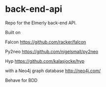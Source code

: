 # back-end-api
Repo for the Elmerly back-end API.  

Built on

Falcon
https://github.com/racker/falcon

Py2neo
https://github.com/nigelsmall/py2neo

Hyp
https://github.com/kalasjocke/hyp

with a Neo4j graph database
http://neo4j.com/

Behave for BDD
